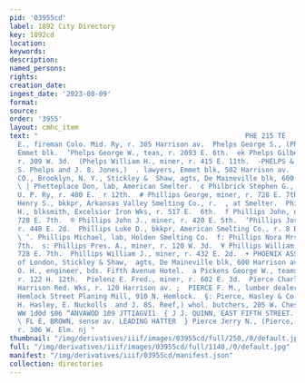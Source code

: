 ```yaml
---
pid: '03955cd'
label: 1892 City Directory
key: 1892cd
location: 
keywords: 
description: 
named_persons: 
rights: 
creation_date: 
ingest_date: '2023-08-09'
format: 
source: 
order: '3955'
layout: cmhc_item
text: "                                                   PHE 215 TE  ‘Phelan James
  E., fireman Colo. Mid. Ry, r. 305 Harrison av.  Phelps George S., (Phelps & Jones,)
  Emmet blk.  ‘Phelps George W., teas, r. 2093 E. 6th.  ek Phelps Gilbert, col’d,
  r. 309 W. 3d.  (Phelps William H., miner, r. 415 E. 11th.  -PHELPS & JONES, (George
  S. Phelps and J. 8. Jones,)  . lawyers, Emmet blk, 502 Harrison av.  fs PHENIX INSURANCE
  CO., Brooklyn, N. Y., Stickley &  Shaw, agts, De Maineville blk, 600 Harrison av.
  \ | Phetteplace Don, lab, American Smelter.  ¢ Philbrick Stephen G., warehouseman,
  U. P. Ry, r. 400 E.  r 12th.  # Phillips George, miner, r. 728 E. 7th.  f- Phillips
  Henry S., bkkpr, Arkansas Valley Smelting Co., r.  , at Smelter.  Phillips James
  H., blksmith, Excelsior Iron Wks, r. 517 E.  6th.  f Phillips John, engineer, r.
  728 E. 7th.  ® Phillips John J., miner, r. 420 E. 5th.  ‘Phillips Joseph J., clk,
  r. 448 E. 2d.  Phillips Luke D., bkkpr, American Smelting Co., r. 8 Breene blk.
  \ ’. Phillips Michael, lab, Holden Smelting Co.  f: Phillips Nora Mrs., r. 728 E.
  7th.  s: Phillips Pres. A., miner, r. 120 W. 3d.  ¥ Phillips William, miner, r.
  728 E. 7th.  Phillips William J., miner, r. 432 E. 2d.  + PHOENIX ASSURANCE CO.,
  of London, Stickley & Shaw,  agts, De Maineville blk, 600 Harrison av.  r Pickell
  O. H., engineer, bds. Fifth Avenue Hotel.  a Pickens George W., teamster, John Harvey,
  r. 122 H. 12th.  Pielenz E. Fred., miner, r. 602 E. 3d.  Pierce Charles H., sampler,
  Harrison Red. Wks, r. 120 Harrison av. ;  PIERCE F. M., lumber dealer and propr
  Hemlock Street Planing Mill, 910 N. Hemlock.  §: Pierce, Hasley & Co., (J. N. Pierce,
  H. Hasley, E. Nuckolls  and J. 8S. Reef,) whol. butchers, 205 W. Chestnut.  JIS
  WW 1d0d $06 “ANVAWOD 109 JTTIAGVI1  { J J. QUINN, EAST FIFTH STREET. WALL. PAPER
  \ FL E, BROWN, sense av. LEADING HATTER  } Pierce Jerry N., (Pierce, Hasley & Co.,)
  r. 306 W. Elm. nj "
thumbnail: "/img/derivatives/iiif/images/03955cd/full/250,/0/default.jpg"
full: "/img/derivatives/iiif/images/03955cd/full/1140,/0/default.jpg"
manifest: "/img/derivatives/iiif/03955cd/manifest.json"
collection: directories
---
```

